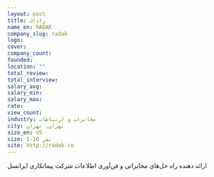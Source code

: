 ```yaml
---
layout: post
title: راداک
name_en: RADAK
company_slug: radak
logo: 
cover: 
company_count:
founded:
location: ""
total_review: 
total_interview: 
salary_avg: 
salary_min: 
salary_max: 
rate: 
view_count: 
industry: مخابرات و ارتباطات
city: تهران, تهران
size_en: VS
size: 1-10 نفر
site: http://radak.co
---
```


ارائه دهنده راه حل‌های مخابراتی و فن‌آوری اطلاعات شرکت پیمانکاری ایرانسل
